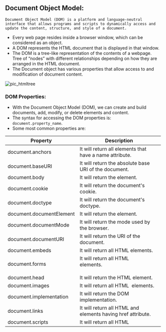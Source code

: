 ## Document Object Model:
  `Document Object Model (DOM) is a platform and language-neutral interface that allows programs and scripts to dynamically access and update the content, structure, and style of a document.`
  * Every web page resides inside a browser window, which can be considered as an object. 
  * A DOM represents the HTML document that is displayed in that window. 
  * The DOM is a tree-like representation of the contents of a webpage. Tree of “nodes” with different relationships depending on how they are arranged in the HTML document.
  * The Document object has various properties that allow access to and modification of document content. 
  
  ![pic_htmltree](https://user-images.githubusercontent.com/55986045/116063841-0cd38180-a6a3-11eb-852f-b255efaaaed5.png)

  
   ### DOM Properties:
   * With the Document Object Model (DOM), we can create and build documents, add, modify, or delete elements and content.
   * The syntax for accessing the DOM properties is: `document.property_name`.
   * Some most common properties are:
  
   | Property | Description |
   |----------|-------------|
   |document.anchors|It will return all <a> elements that have a name attribute.|
   |document.baseURI|It will return the absolute base URI of the document.|
   |document.body|It will return the <body> element.|
   |document.cookie|It will return the document's cookie.|
   |document.doctype|It will return the document's doctype.|
   |document.documentElement|It will return the <html> element.|
   |document.documentMode|It will return the mode used by the browser.|
   |document.documentURI|It will return the URI of the document.|
   |document.embeds|It will return all HTML <embed> elements.|
   |document.forms|It will return all HTML <form> elements.|
   |document.head|It will return the HTML <head> element.|
   |document.images|It will return all HTML <img> elements.|
   |document.implementation|It will return the DOM implementation.|
   |document.links|It will return all HTML <area> and <a> elements having href attribute.|
   |document.scripts|It will return all HTML <script> elements.|
   |document.title|It will return the <title> element.|
   |document.URL|It will return the complete URL of the document.|

### DOM Selectors:
  * DOM Selectors is used to select HTML elements within a document using JavaScript. 
  * There are two types of a selector, i.e., single element selector and multiple element selector. 
  * Some of the common ways of selecting the elements on a page using different methods are:

  |Gets|Method|Type|
  |----|------|----|
  |ID|getElementById()|Single Element|
  |Class|getElementsByClassName()|Multiple Element|
  |Tag|getElementsByTagName()|Multiple Element|
  |Selector (single)|querySelector()|Single Element|
  |Selector (all)|querySelectorAll()|Multiple Element|


### DOM traversal properties and methods:
  * We can traverse the DOM in three directions, downwards, upwards and sideways. Each type of traversal uses a different method.
  * 
